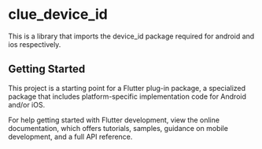# clue_device_id
This is a library that imports the device_id package required for android and ios respectively.

## Getting Started

This project is a starting point for a Flutter plug-in package, a specialized package that includes platform-specific implementation code for Android and/or iOS.

For help getting started with Flutter development, view the online documentation, which offers tutorials, samples, guidance on mobile development, and a full API reference.